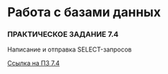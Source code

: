 # Работа с базами данных

### ПРАКТИЧЕСКОЕ ЗАДАНИЕ 7.4

Написание и отправка SELECT-запросов

[Ссылка на ПЗ 7.4](https://docs.google.com/spreadsheets/d/1ISOezVJ0dczYLacxSyngRSP3OcUkQU_GzFlxZfK1K5Q/edit?usp=sharing)
